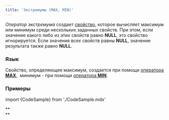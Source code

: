 ```yaml
---
title: 'Экстремумы (MAX, MIN)'
---
```


*Оператор экстремума* создает [свойство](Свойства.md), которое вычисляет максимум или минимум среди нескольких заданных свойств. При этом, если значение какого либо из этих свойств равно **NULL**, это свойство игнорируется. Если значения всех свойств равны **NULL**, значение результата также равно **NULL**.

### Язык

Свойство, определяющее максимум, создается при помощи [оператора **MAX**](Оператор_MAX.md),  минимум - при помощи [оператора **MIN**](Оператор_MIN.md).

### Примеры

import {CodeSample} from './CodeSample.mdx'

<CodeSample url="https://documentation.lsfusion.org/sample?file=OperatorPropertySample&block=max"/>


<CodeSample url="https://documentation.lsfusion.org/sample?file=OperatorPropertySample&block=min"/>

**  
**
